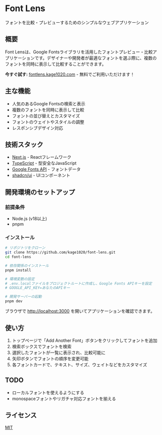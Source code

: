 # Font Lens

フォントを比較・プレビューするためのシンプルなウェブアプリケーション

## 概要

Font Lensは、Google Fontsライブラリを活用したフォントプレビュー・比較アプリケーションです。デザイナーや開発者が最適なフォントを選ぶ際に、複数のフォントを同時に表示して比較することができます。

**今すぐ試す:** [fontlens.kage1020.com](https://fontlens.kage1020.com) - 無料でご利用いただけます！

## 主な機能

- 人気のあるGoogle Fontsの検索と表示
- 複数のフォントを同時に表示して比較
- フォントの並び替えとカスタマイズ
- フォントのウェイトやスタイルの調整
- レスポンシブデザイン対応

## 技術スタック

- [Next.js](https://nextjs.org/) - Reactフレームワーク
- [TypeScript](https://www.typescriptlang.org/) - 型安全なJavaScript
- [Google Fonts API](https://developers.google.com/fonts) - フォントデータ
- [shadcn/ui](https://ui.shadcn.com/) - UIコンポーネント

## 開発環境のセットアップ

### 前提条件

- Node.js (v18以上)
- pnpm

### インストール

```bash
# リポジトリをクローン
git clone https://github.com/kage1020/font-lens.git
cd font-lens

# 依存関係のインストール
pnpm install

# 環境変数の設定
# .env.localファイルをプロジェクトルートに作成し、Google Fonts APIキーを設定
# GOOGLE_API_KEY=あなたのAPIキー

# 開発サーバーの起動
pnpm dev
```

ブラウザで [http://localhost:3000](http://localhost:3000) を開いてアプリケーションを確認できます。

## 使い方

1. トップページで「Add Another Font」ボタンをクリックしてフォントを追加
2. 検索ボックスでフォントを検索
3. 選択したフォントが一覧に表示され、比較可能に
4. 矢印ボタンでフォントの順序を変更可能
5. 各フォントカードで、テキスト、サイズ、ウェイトなどをカスタマイズ

## TODO

- ローカルフォントを使えるようにする
- monospaceフォントやリガチャ対応フォントを揃える

## ライセンス

[MIT](LICENSE)

